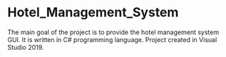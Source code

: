 # Hotel_Management_System
The main goal of the project is to provide the hotel management system GUI. It is written in C# programming language. Project created in Visual Studio 2019. 

